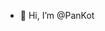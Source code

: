 - 👋 Hi, I’m @PanKot

<!---
PanKot/PanKot is a ✨ special ✨ repository because its `README.md` (this file) appears on your GitHub profile.
You can click the Preview link to take a look at your changes.
--->
